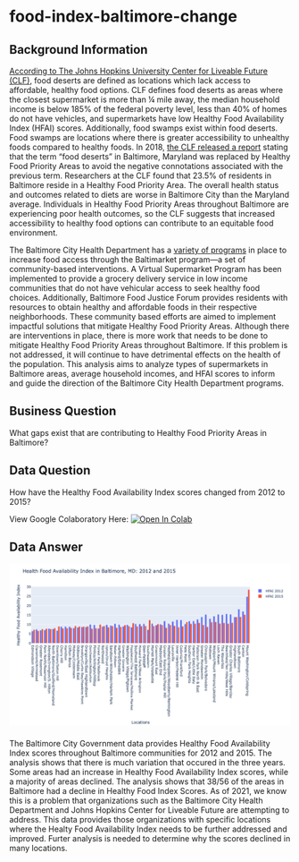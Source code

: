 # food-index-baltimore-change
## Background Information
[According to The Johns Hopkins University Center for Liveable Future (CLF)](https://mdfoodsystemmap.org/wp-content/uploads/2013/01/Atlas_CLF-Food-Swamp_final.pdf.), food deserts are defined as locations which lack access to affordable, healthy food options. CLF defines food deserts as areas where the closest supermarket is more than ¼ mile away, the median household income is below 185% of the federal poverty level, less than 40% of homes do not have vehicles, and supermarkets have low Healthy Food Availability Index (HFAI) scores. Additionally, food swamps exist within food deserts. Food swamps are locations where there is greater accessibility to unhealthy foods compared to healthy foods. In 2018, [the CLF released a report](https://clf.jhsph.edu/about-us/news/news-2018/report-food-desert-gets-name-change-response-baltimore-community-feedback) stating that the term “food deserts” in Baltimore, Maryland was replaced by Healthy Food Priority Areas to avoid the negative connotations associated with the previous term. Researchers at the CLF found that 23.5% of residents in Baltimore reside in a Healthy Food Priority Area. The overall health status and outcomes related to diets are worse in Baltimore City than the Maryland average. Individuals in Healthy Food Priority Areas throughout Baltimore are experiencing poor health outcomes, so the CLF suggests that increased accessibility to healthy food options can contribute to an equitable food environment. 

The Baltimore City Health Department has a [variety of programs](https://health.baltimorecity.gov/programs/food-access) in place to increase food access through the Baltimarket program—a set of community-based interventions. A Virtual Supermarket Program has been implemented to provide a grocery delivery service in low income communities that do not have vehicular access to seek healthy food choices. Additionally, Baltimore Food Justice Forum provides residents with resources to obtain healthy and affordable foods in their respective neighborhoods. These community based efforts are aimed to implement impactful solutions that mitigate Healthy Food Priority Areas. Although there are interventions in place, there is more work that needs to be done to mitigate Healthy Food Priority Areas throughout Baltimore. If this problem is not addressed, it will continue to have detrimental effects on the health of the population. This analysis aims to analyze types of supermarkets in Baltimore areas, average household incomes, and HFAI scores to inform and guide the direction of the Baltimore City Health Department programs.

## Business Question
What gaps exist that are contributing to Healthy Food Priority Areas in Baltimore?

## Data Question
How have the Healthy Food Availability Index scores changed from 2012 to 2015?

View Google Colaboratory Here: [![Open In Colab](https://colab.research.google.com/assets/colab-badge.svg)](https://github.com/cshah13/food-index-baltimore-change/blob/main/ChitiShah_FoodIndexAnalysis.ipynb)
## Data Answer

![altext](https://github.com/cshah13/food-index-baltimore-change/blob/main/Bar%20Graph.png)

The Baltimore City Government data provides Healthy Food Availability Index scores throughout Baltimore communities for 2012 and 2015. The analysis shows that there is much variation that occured in the three years. Some areas had an increase in Healthy Food Availability Index scores, while a majority of areas declined. The analysis shows that 38/56 of the areas in Baltimore had a decline in Healthy Food Index Scores. As of 2021, we know this is a problem that organizations such as the Baltimore City Health Department and Johns Hopkins Center for Liveable Future are attempting to address. This data provides those organizations with specific locations where the Healty Food Availability Index needs to be further addressed and improved. Furter analysis is needed to determine why the scores declined in many locations.

